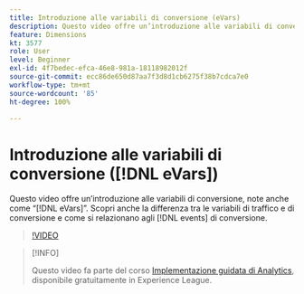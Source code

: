```yaml
---
title: Introduzione alle variabili di conversione (eVars)
description: Questo video offre un’introduzione alle variabili di conversione, note anche come “eVar”. Scopri anche la differenza tra le variabili di traffico e di conversione e come si relazionano agli eventi di conversione.
feature: Dimensions
kt: 3577
role: User
level: Beginner
exl-id: 4f7bedec-efca-46e8-981a-18118982012f
source-git-commit: ecc86de650d87aa7f3d8d1cb6275f38b7cdca7e0
workflow-type: tm+mt
source-wordcount: '85'
ht-degree: 100%

---
```


# Introduzione alle variabili di conversione ([!DNL eVars])

Questo video offre un’introduzione alle variabili di conversione, note anche come “[!DNL eVars]”. Scopri anche la differenza tra le variabili di traffico e di conversione e come si relazionano agli [!DNL events] di conversione.

>[!VIDEO](https://video.tv.adobe.com/v/28759/?quality=12&learn=on)

>[!INFO]
>
> Questo video fa parte del corso [Implementazione guidata di Analytics](https://experienceleague.adobe.com/?recommended=Analytics-D-1-2019.1), disponibile gratuitamente in Experience League.